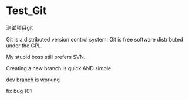 # Test_Git
测试项目git

Git is a distributed version control system.
Git is free software distributed under the GPL.

My stupid boss still prefers SVN.


Creating a new branch is quick AND simple.

dev branch is working

fix bug 101

